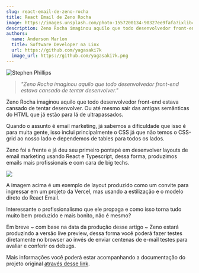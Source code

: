 ```yaml
---
slug: react-email-de-zeno-rocha
title: React Email de Zeno Rocha
image: https://images.unsplash.com/photo-1557200134-90327ee9fafa?ixlib=rb-4.0.3&ixid=MnwxMjA3fDB8MHxwaG90by1wYWdlfHx8fGVufDB8fHx8&auto=format&fit=crop&w=870&q=80
description: Zeno Rocha imaginou aquilo que todo desenvolvedor front-end estava cansado de tentar desenvolver.
authors:
  name: Anderson Marlon
  title: Software Developer na Linx
  url: https://github.com/yagasaki7k
  image_url: https://github.com/yagasaki7k.png
---
```


![](https://images.unsplash.com/photo-1557200134-90327ee9fafa?ixlib=rb-4.0.3&ixid=MnwxMjA3fDB8MHxwaG90by1wYWdlfHx8fGVufDB8fHx8&auto=format&fit=crop&w=870&q=80 "Stephen Phillips")

> _"Zeno Rocha imaginou aquilo que todo desenvolvedor front-end estava cansado de tentar desenvolver."_

Zeno Rocha imaginou aquilo que todo desenvolvedor front-end estava cansado de tentar desenvolver. Ou até mesmo sair das antigas semânticas do HTML que já estão para lá de ultrapassados.

Quando o assunto é email marketing, já sabemos a dificuldade que isso é para muita gente, isso inclui principalmente o CSS já que não temos o CSS-grid ao nosso lado e dependemos de tables para todos os lados.

Zeno foi a frente e já deu seu primeiro pontapé em desenvolver layouts de email marketing usando React e Typescript, dessa forma, produzimos emails mais profissionais e com cara de big techs.

![](https://miro.medium.com/max/720/0*FNaEcpSKyGITB_lC)

A imagem acima é um exemplo de layout produzido como um convite para ingressar em um projeto da Vercel, mas usando a estilização e o modelo direto do React Email.

Interessante o profissionalismo que ele propaga e como isso torna tudo muito bem produzido e mais bonito, não é mesmo?

Em breve ~ com base na data da produção desse artigo ~ Zeno estará produzindo a versão live preview, dessa forma você poderá fazer testes diretamente no browser ao invés de enviar centenas de e-mail testes para avaliar e conferir os debugs.

Mais informações você poderá estar acompanhando a documentação do projeto original [através desse link](https://react.email/).
